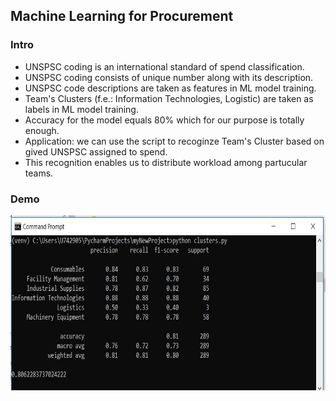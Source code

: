 <h2>Machine Learning for Procurement</h2>
<h3>Intro</h3>
<ul>
  <li>UNSPSC coding is an international standard of spend classification.</li>
  <li>UNSPSC coding consists of unique number along with its description.</li>
  <li>UNSPSC code descriptions are taken as features in ML model training.</li>
  <li>Team's Clusters (f.e.: Information Technologies, Logistic) are taken as labels in ML model training.</li>
  <li>Accuracy for the model equals 80% which for our purpose is totally enough.</li>
  <li>Application: we can use the script to recoginze Team's Cluster based on gived UNSPSC assigned to spend.</li>
  <li>This recognition enables us to distribute workload among partucular teams.</li>
</ul>

<h3>Demo</h3>
<img src="images/ml_outcome.JPG" width="700" height="280">
